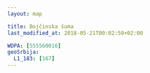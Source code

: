```yaml
---
layout: map

title: Bojčinska šuma
last_modified_at: 2018-05-21T00:02:50+02:00

WDPA: [555560016]
geoSrbija:
  L1_183: [167]
---
```


